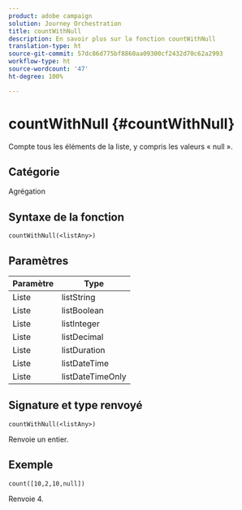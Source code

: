 ```yaml
---
product: adobe campaign
solution: Journey Orchestration
title: countWithNull
description: En savoir plus sur la fonction countWithNull
translation-type: ht
source-git-commit: 57dc86d775bf8860aa09300cf2432d70c62a2993
workflow-type: ht
source-wordcount: '47'
ht-degree: 100%

---
```



# countWithNull {#countWithNull}

Compte tous les éléments de la liste, y compris les valeurs « null ».

## Catégorie

Agrégation

## Syntaxe de la fonction

`countWithNull(<listAny>)`

## Paramètres

| Paramètre | Type |
|-----------|------------------|
| Liste | listString |
| Liste | listBoolean |
| Liste | listInteger |
| Liste | listDecimal |
| Liste | listDuration |
| Liste | listDateTime |
| Liste | listDateTimeOnly |

## Signature et type renvoyé

`countWithNull(<listAny>)`

Renvoie un entier.

## Exemple

`count([10,2,10,null])`

Renvoie 4.
